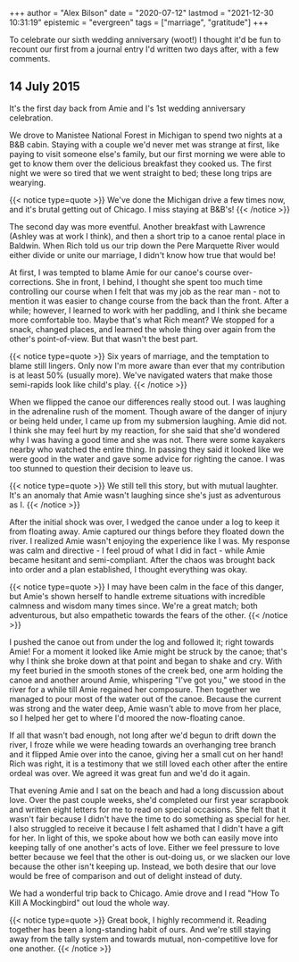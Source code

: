 +++
author = "Alex Bilson"
date = "2020-07-12"
lastmod = "2021-12-30 10:31:19"
epistemic = "evergreen"
tags = ["marriage", "gratitude"]
+++

To celebrate our sixth wedding anniversary (woot!) I thought it'd be fun to recount our first from a journal entry I'd written two days after, with a few comments.

## 14 July 2015

It's the first day back from Amie and I's 1st wedding anniversary celebration.

We drove to Manistee National Forest in Michigan to spend two nights at a B&B cabin. Staying with a couple we'd never met was strange at first, like paying to visit someone else's family, but our first morning we were able to get to know them over the delicious breakfast they cooked us. The first night we were so tired that we went straight to bed; these long trips are wearying.

{{< notice type=quote >}}
We've done the Michigan drive a few times now, and it's brutal getting out of Chicago. I miss staying at B&B's!
{{< /notice >}}

The second day was more eventful. Another breakfast with Lawrence (Ashley was at work I think), and then a short trip to a canoe rental place in Baldwin. When Rich told us our trip down the Pere Marquette River would either divide or unite our marriage, I didn't know how true that would be!

At first, I was tempted to blame Amie for our canoe's course over-corrections. She in front, I behind, I thought she spent too much time controlling our course when I felt that was my job as the rear man - not to mention it was easier to change course from the back than the front. After a while; however, I learned to work with her paddling, and I think she became more comfortable too. Maybe that's what Rich meant? We stopped for a snack, changed places, and learned the whole thing over again from the other's point-of-view. But that wasn't the best part.

{{< notice type=quote >}}
Six years of marriage, and the temptation to blame still lingers. Only now I'm more aware than ever that my contribution is at least 50% (usually more). We've navigated waters that make those semi-rapids look like child's play.
{{< /notice >}}

When we flipped the canoe our differences really stood out. I was laughing in the adrenaline rush of the moment. Though aware of the danger of injury or being held under, I came up from my submersion laughing. Amie did not. I think she may feel hurt by my reaction, for she said that she'd wondered why I was having a good time and she was not. There were some kayakers nearby who watched the entire thing. In passing they said it looked like we were good in the water and gave some advice for righting the canoe. I was too stunned to question their decision to leave us.

{{< notice type=quote >}}
We still tell this story, but with mutual laughter. It's an anomaly that Amie wasn't laughing since she's just as adventurous as I.
{{< /notice >}}

After the initial shock was over, I wedged the canoe under a log to keep it from floating away. Amie captured our things before they floated down the river. I realized Amie wasn't enjoying the experience like I was. My response was calm and directive - I feel proud of what I did in fact - while Amie became hesitant and semi-compliant. After the chaos was brought back into order and a plan established, I thought everything was okay.

{{< notice type=quote >}}
I may have been calm in the face of this danger, but Amie's shown herself to handle extreme situations with incredible calmness and wisdom many times since. We're a great match; both adventurous, but also empathetic towards the fears of the other.
{{< /notice >}}

I pushed the canoe out from under the log and followed it; right towards Amie! For a moment it looked like Amie might be struck by the canoe; that's why I think she broke down at that point and began to shake and cry. With my feet buried in the smooth stones of the creek bed, one arm holding the canoe and another around Amie, whispering "I've got you," we stood in the river for a while till Amie regained her composure. Then together we managed to pour most of the water out of the canoe. Because the current was strong and the water deep, Amie wasn't able to move from her place, so I helped her get to where I'd moored the now-floating canoe.

If all that wasn't bad enough, not long after we'd begun to drift down the river, I froze while we were heading towards an overhanging tree branch and it flipped Amie over into the canoe, giving her a small cut on her hand! Rich was right, it is a testimony that we still loved each other after the entire ordeal was over. We agreed it was great fun and we'd do it again.

That evening Amie and I sat on the beach and had a long discussion about love. Over the past couple weeks, she'd completed our first year scrapbook and written eight letters for me to read on special occasions. She felt that it wasn't fair because I didn't have the time to do something as special for her. I also struggled to receive it because I felt ashamed that I didn't have a gift for her. In light of this, we spoke about how we both can easily move into keeping tally of one another's acts of love. Either we feel pressure to love better because we feel that the other is out-doing us, or we slacken our love because the other isn't keeping up. Instead, we both desire that our love would be free of comparison and out of delight instead of duty.

We had a wonderful trip back to Chicago. Amie drove and I read "How To Kill A Mockingbird" out loud the whole way.

{{< notice type=quote >}}
Great book, I highly recommend it. Reading together has been a long-standing habit of ours. And we're still staying away from the tally system and towards mutual, non-competitive love for one another.
{{< /notice >}}
